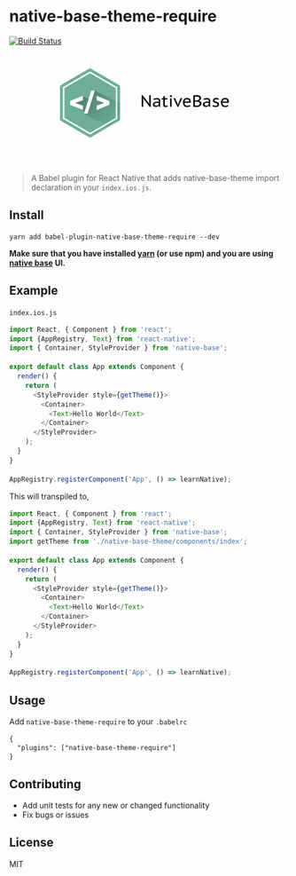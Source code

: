 # native-base-theme-require 
[![Build Status](https://travis-ci.org/nitin42/native-base-theme-plugin.svg?branch=master)](https://travis-ci.org/nitin42/native-base-theme-plugin)

![](https://raw.githubusercontent.com/nitin42/native-base-theme-plugin/master/Group.png)

> A Babel plugin for React Native that adds native-base-theme import declaration in your `index.ios.js`.

## Install

```
yarn add babel-plugin-native-base-theme-require --dev
```
**Make sure that you have installed [yarn](https://yarnpkg.com) (or use npm) and you are using [native base](http://nativebase.io/) UI.**

## Example
`index.ios.js`

```javascript
import React, { Component } from 'react';
import {AppRegistry, Text} from 'react-native';
import { Container, StyleProvider } from 'native-base';
​
export default class App extends Component {
  render() {
    return (
      <StyleProvider style={getTheme()}>
        <Container>
          <Text>Hello World</Text>
        </Container>
      </StyleProvider>
    );
  }
}

AppRegistry.registerComponent('App', () => learnNative);
```

This will transpiled to,

```javascript
import React, { Component } from 'react';
import {AppRegistry, Text} from 'react-native';
import { Container, StyleProvider } from 'native-base';
import getTheme from './native-base-theme/components/index';

export default class App extends Component {
  render() {
    return (
      <StyleProvider style={getTheme()}>
        <Container>
          <Text>Hello World</Text>
        </Container>
      </StyleProvider>
    );
  }
}

AppRegistry.registerComponent('App', () => learnNative);
```

## Usage

Add `native-base-theme-require` to your `.babelrc`
```.babelrc
{
  "plugins": ["native-base-theme-require"]
}
```

## Contributing
* Add unit tests for any new or changed functionality
* Fix bugs or issues

## License
MIT
